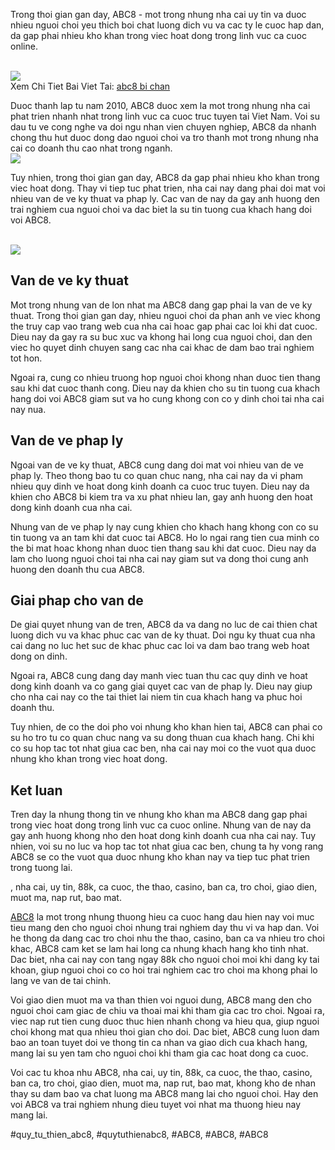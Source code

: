<p>Trong thoi gian gan day, ABC8 - mot trong nhung nha cai uy tin va duoc nhieu nguoi choi yeu thich boi chat luong dich vu va cac ty le cuoc hap dan, da gap phai nhieu kho khan trong viec hoat dong trong linh vuc ca cuoc online.</p><br><img src="https://abc81.net/wp-content/uploads/2025/04/Nhung-dau-hieu-cho-thay-trang-ca-cuoc-bi-chan.png"></br>
Xem Chi Tiet Bai Viet Tai: <a href="https://abc81.net/abc8-bi-chan/">abc8 bi chan</a><p>Duoc thanh lap tu nam 2010, ABC8 duoc xem la mot trong nhung nha cai phat trien nhanh nhat trong linh vuc ca cuoc truc tuyen tai Viet Nam. Voi su dau tu ve cong nghe va doi ngu nhan vien chuyen nghiep, ABC8 da nhanh chong thu hut duoc dong dao nguoi choi va tro thanh mot trong nhung nha cai co doanh thu cao nhat trong nganh.<br><img src="https://abc81.net/wp-content/uploads/2025/04/Nhung-dau-hieu-cho-thay-trang-ca-cuoc-bi-chan.png"></br><p>Tuy nhien, trong thoi gian gan day, ABC8 da gap phai nhieu kho khan trong viec hoat dong. Thay vi tiep tuc phat trien, nha cai nay dang phai doi mat voi nhieu van de ve ky thuat va phap ly. Cac van de nay da gay anh huong den trai nghiem cua nguoi choi va dac biet la su tin tuong cua khach hang doi voi ABC8.</p><br><img src="https://abc81.net/wp-content/uploads/2025/04/ABC8-Bi-Chan-Nguyen-Nhan-Va-Cach-Khac-Phuc-Hieu-Qua-Nhat.png"></br><h2>Van de ve ky thuat</h2><p>Mot trong nhung van de lon nhat ma ABC8 dang gap phai la van de ve ky thuat. Trong thoi gian gan day, nhieu nguoi choi da phan anh ve viec khong the truy cap vao trang web cua nha cai hoac gap phai cac loi khi dat cuoc. Dieu nay da gay ra su buc xuc va khong hai long cua nguoi choi, dan den viec ho quyet dinh chuyen sang cac nha cai khac de dam bao trai nghiem tot hon.<p>Ngoai ra, cung co nhieu truong hop nguoi choi khong nhan duoc tien thang sau khi dat cuoc thanh cong. Dieu nay da khien cho su tin tuong cua khach hang doi voi ABC8 giam sut va ho cung khong con co y dinh choi tai nha cai nay nua.</p><h2>Van de ve phap ly</h2><p>Ngoai van de ve ky thuat, ABC8 cung dang doi mat voi nhieu van de ve phap ly. Theo thong bao tu co quan chuc nang, nha cai nay da vi pham nhieu quy dinh ve hoat dong kinh doanh ca cuoc truc tuyen. Dieu nay da khien cho ABC8 bi kiem tra va xu phat nhieu lan, gay anh huong den hoat dong kinh doanh cua nha cai.<p>Nhung van de ve phap ly nay cung khien cho khach hang khong con co su tin tuong va an tam khi dat cuoc tai ABC8. Ho lo ngai rang tien cua minh co the bi mat hoac khong nhan duoc tien thang sau khi dat cuoc. Dieu nay da lam cho luong nguoi choi tai nha cai nay giam sut va dong thoi cung anh huong den doanh thu cua ABC8.</p><h2>Giai phap cho van de</h2><p>De giai quyet nhung van de tren, ABC8 da va dang no luc de cai thien chat luong dich vu va khac phuc cac van de ky thuat. Doi ngu ky thuat cua nha cai dang no luc het suc de khac phuc cac loi va dam bao trang web hoat dong on dinh.</p><p>Ngoai ra, ABC8 cung dang day manh viec tuan thu cac quy dinh ve hoat dong kinh doanh va co gang giai quyet cac van de phap ly. Dieu nay giup cho nha cai nay co the tai thiet lai niem tin cua khach hang va phuc hoi doanh thu.</p><p>Tuy nhien, de co the doi pho voi nhung kho khan hien tai, ABC8 can phai co su ho tro tu co quan chuc nang va su dong thuan cua khach hang. Chi khi co su hop tac tot nhat giua cac ben, nha cai nay moi co the vuot qua duoc nhung kho khan trong viec hoat dong.</p><h2>Ket luan</h2><p>Tren day la nhung thong tin ve nhung kho khan ma ABC8 dang gap phai trong viec hoat dong trong linh vuc ca cuoc online. Nhung van de nay da gay anh huong khong nho den hoat dong kinh doanh cua nha cai nay. Tuy nhien, voi su no luc va hop tac tot nhat giua cac ben, chung ta hy vong rang ABC8 se co the vuot qua duoc nhung kho khan nay va tiep tuc phat trien trong tuong lai.</p><p>, nha cai, uy tin, 88k, ca cuoc, the thao, casino, ban ca, tro choi, giao dien, muot ma, nap rut, bao mat.

<a href="https://abc81.net/">ABC8</a> la mot trong nhung thuong hieu ca cuoc hang dau hien nay voi muc tieu mang den cho nguoi choi nhung trai nghiem day thu vi va hap dan. Voi he thong da dang cac tro choi nhu the thao, casino, ban ca va nhieu tro choi khac, ABC8 cam ket se lam hai long ca nhung khach hang kho tinh nhat. Dac biet, nha cai nay con tang ngay 88k cho nguoi choi moi khi dang ky tai khoan, giup nguoi choi co co hoi trai nghiem cac tro choi ma khong phai lo lang ve van de tai chinh.

Voi giao dien muot ma va than thien voi nguoi dung, ABC8 mang den cho nguoi choi cam giac de chiu va thoai mai khi tham gia cac tro choi. Ngoai ra, viec nap rut tien cung duoc thuc hien nhanh chong va hieu qua, giup nguoi choi khong mat qua nhieu thoi gian cho doi. Dac biet, ABC8 cung luon dam bao an toan tuyet doi ve thong tin ca nhan va giao dich cua khach hang, mang lai su yen tam cho nguoi choi khi tham gia cac hoat dong ca cuoc.

Voi cac tu khoa nhu ABC8, nha cai, uy tin, 88k, ca cuoc, the thao, casino, ban ca, tro choi, giao dien, muot ma, nap rut, bao mat, khong kho de nhan thay su dam bao va chat luong ma ABC8 mang lai cho nguoi choi. Hay den voi ABC8 va trai nghiem nhung dieu tuyet voi nhat ma thuong hieu nay mang lai.</p>
#quy_tu_thien_abc8, #quytuthienabc8, #ABC8, #ABC8, #ABC8
